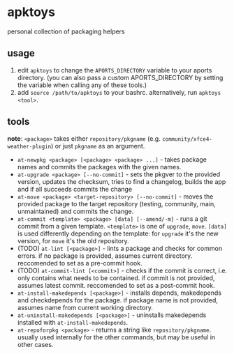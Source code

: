 # apktoys

personal collection of packaging helpers

## usage

1. edit `apktoys` to change the `APORTS_DIRECTORY` variable to your aports directory. (you can also pass a custom APORTS_DIRECTORY by setting the variable when calling any of these tools.)
2. add `source /path/to/apktoys` to your bashrc. alternatively, run `apktoys <tool>`.

## tools

**note**: `<package>` takes either `repository/pkgname` (e.g. `community/xfce4-weather-plugin`) or just `pkgname` as an argument.

* `at-newpkg <package> [<package> <package> ...]` - takes package names and commits the packages with the given names.
* `at-upgrade <package> [--no-commit]` - sets the pkgver to the provided version, updates the checksum, tries to find a changelog, builds the app and if all succeeds commits the change
* `at-move <package> <target-repository> [--no-commit]` - moves the provided package to the target repository (testing, community, main, unmaintained) and commits the change.
* `at-commit <template> <package> [data] [--amend/-m]` - runs a git commit from a given template. `<template>` is one of `upgrade`, `move`. `[data]` is used differently depending on the template: for `upgrade` it's the new version, for `move` it's the old repository.
* (TODO) `at-lint [<package>]` - lints a package and checks for common errors. if no package is provided, assumes current directory. reccomended to set as a pre-commit hook.
* (TODO) `at-commit-lint [<commit>]` - checks if the commit is correct, i.e. only contains what needs to be contained. if commit is not provided, assumes latest commit. reccomended to set as a post-commit hook.
* `at-install-makedepends [<package>]` - installs depends, makedepends and checkdepends for the package. if package name is not provided, assumes name from current working directory.
* `at-uninstall-makedepends [<package>]` - uninstalls makedepends installed with `at-install-makedepends`.
* `at-repoforpkg <package>` - returns a string like `repository/pkgname`. usually used internally for the other commands, but may be useful in other cases.
